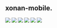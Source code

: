 ## xonan-mobile.
![](hhttps://raw.githubusercontent.com/hamzaslama/xonan-mobile/master/2.png) 
<img src="https://raw.githubusercontent.com/hamzaslama/xonan-mobile/master/2.png" />
<img src="https://raw.githubusercontent.com/hamzaslama/xonan-mobile/master/4.png" />
<img src="https://raw.githubusercontent.com/hamzaslama/xonan-mobile/master/5.png" />
<img src="https://raw.githubusercontent.com/hamzaslama/xonan-mobile/master/3.png" />
<img src="https://raw.githubusercontent.com/hamzaslama/xonan-mobile/master/1.png" />
